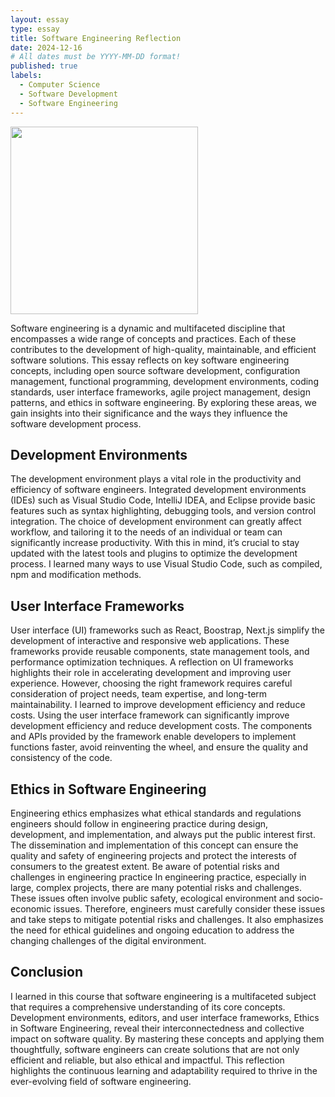 ```yaml
---
layout: essay
type: essay
title: Software Engineering Reflection
date: 2024-12-16
# All dates must be YYYY-MM-DD format!
published: true
labels:
  - Computer Science
  - Software Development
  - Software Engineering
---
```


<img width="300px" 
  class="rounded float-start pe-4" 
  src="https://www.herzing.edu/sites/default/files/styles/fp_960_480/public/2020-09/how-to-become-software-engineer.jpg.webp?itok=uuamJN8l" >

Software engineering is a dynamic and multifaceted discipline that encompasses a wide range of concepts and practices. Each of these contributes to the development of high-quality, maintainable, and efficient software solutions. This essay reflects on key software engineering concepts, including open source software development, configuration management, functional programming, development environments, coding standards, user interface frameworks, agile project management, design patterns, and ethics in software engineering. By exploring these areas, we gain insights into their significance and the ways they influence the software development process.

## Development Environments

The development environment plays a vital role in the productivity and efficiency of software engineers. Integrated development environments (IDEs) such as Visual Studio Code, IntelliJ IDEA, and Eclipse provide basic features such as syntax highlighting, debugging tools, and version control integration. The choice of development environment can greatly affect workflow, and tailoring it to the needs of an individual or team can significantly increase productivity. With this in mind, it’s crucial to stay updated with the latest tools and plugins to optimize the development process. I learned many ways to use Visual Studio Code, such as compiled, npm and modification methods.

## User Interface Frameworks

User interface (UI) frameworks such as React, Boostrap, Next.js simplify the development of interactive and responsive web applications. These frameworks provide reusable components, state management tools, and performance optimization techniques. A reflection on UI frameworks highlights their role in accelerating development and improving user experience. However, choosing the right framework requires careful consideration of project needs, team expertise, and long-term maintainability. I learned to improve development efficiency and reduce costs‌. Using the user interface framework can significantly improve development efficiency and reduce development costs. The components and APIs provided by the framework enable developers to implement functions faster, avoid reinventing the wheel, and ensure the quality and consistency of the code.

## Ethics in Software Engineering

Engineering ethics emphasizes what ethical standards and regulations engineers should follow in engineering practice during design, development, and implementation, and always put the public interest first. The dissemination and implementation of this concept can ensure the quality and safety of engineering projects and protect the interests of consumers to the greatest extent. Be aware of potential risks and challenges in engineering practice In engineering practice, especially in large, complex projects, there are many potential risks and challenges. These issues often involve public safety, ecological environment and socio-economic issues. Therefore, engineers must carefully consider these issues and take steps to mitigate potential risks and challenges. It also emphasizes the need for ethical guidelines and ongoing education to address the changing challenges of the digital environment.


## Conclusion

I learned in this course that software engineering is a multifaceted subject that requires a comprehensive understanding of its core concepts. Development environments, editors, and user interface frameworks, Ethics in Software Engineering, reveal their interconnectedness and collective impact on software quality. By mastering these concepts and applying them thoughtfully, software engineers can create solutions that are not only efficient and reliable, but also ethical and impactful. This reflection highlights the continuous learning and adaptability required to thrive in the ever-evolving field of software engineering.
